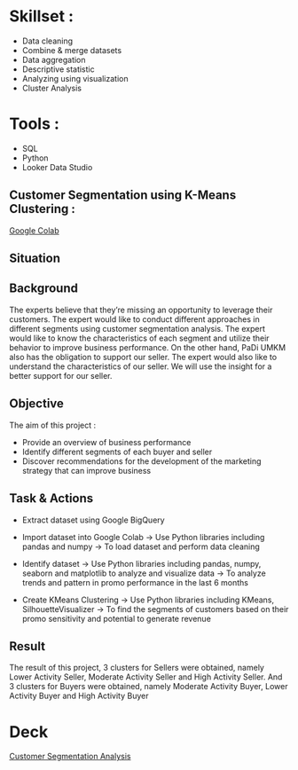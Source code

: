 # Skillset :
- Data cleaning
- Combine & merge datasets
- Data aggregation
- Descriptive statistic
- Analyzing using visualization
- Cluster Analysis

# Tools :
- SQL
- Python
- Looker Data Studio

## Customer Segmentation using K-Means Clustering :
<a href="https://colab.research.google.com/drive/1NIN4JenJYGFsQ3nptHccRqZWCZT5b30d?usp=sharing"> Google Colab </a>

## Situation

## Background
The experts believe that they’re missing an opportunity to leverage their customers. The expert would like to conduct different approaches in different segments using customer segmentation analysis. The expert would like to know the characteristics of each segment and utilize their behavior to improve business performance. On the other hand, PaDi UMKM also has the obligation to support our seller. The expert would also like to understand the characteristics of our seller. We will use the insight for a better support for our seller.

## Objective
The aim of this project :
- Provide an overview of business performance
- Identify different segments of each buyer and seller
- Discover recommendations for the development of the marketing strategy that can improve business

## Task & Actions
- Extract dataset using Google BigQuery
  
- Import dataset into Google Colab ->	Use Python libraries including pandas and numpy ->	To load dataset and perform data cleaning

- Identify dataset -> Use Python libraries including pandas, numpy, seaborn and matplotlib to analyze and visualize data	-> To analyze trends and pattern in promo performance in the last 6 months

- Create KMeans Clustering ->	Use Python libraries including KMeans, SilhouetteVisualizer	-> To find the segments of customers based on their promo sensitivity and potential to generate revenue

## Result
The result of this project, 3 clusters for Sellers were obtained, namely Lower Activity Seller, Moderate Activity Seller and High Activity Seller.
And 3 clusters for Buyers were obtained, namely Moderate Activity Buyer, Lower Activity Buyer and High Activity Buyer


# Deck
<a href="https://docs.google.com/presentation/d/1F6bQO2iyQmkftTKna6298WRj2hCkUSD2FKM6KXGJSLs/edit?usp=sharing"> Customer Segmentation Analysis</a>
